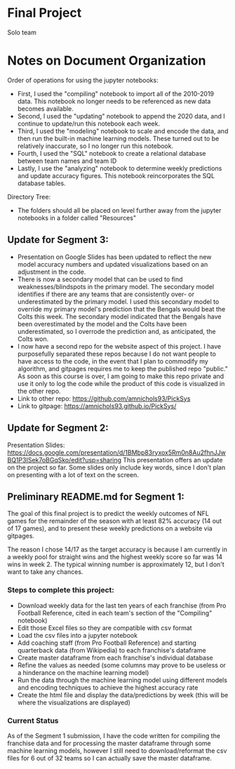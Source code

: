 # Final Project
Solo team

# Notes on Document Organization
Order of operations for using the jupyter notebooks:
- First, I used the "compiling" notebook to import all of the 2010-2019 data. This notebook no longer needs to be referenced as new data becomes available.
- Second, I used the "updating" notebook to append the 2020 data, and I continue to update/run this notebook each week.
- Third, I used the "modeling" notebook to scale and encode the data, and then run the built-in machine learning models. These turned out to be relatively inaccurate, so I no longer run this notebook.
- Fourth, I used the "SQL" notebook to create a relational database between team names and team ID
- Lastly, I use the "analyzing" notebook to determine weekly predictions and update accuracy figures. This notebook reincorporates the SQL database tables.

Directory Tree:
- The folders should all be placed on level further away from the jupyter notebooks in a folder called "Resources"


## Update for Segment 3:
- Presentation on Google Slides has been updated to reflect the new model accuracy numbers and updated visualizations based on an adjustment in the code.
- There is now a secondary model that can be used to find weaknesses/blindspots in the primary model. The secondary model identifies if there are any teams that are consistently over- or underestimated by the primary model. I used this secondary model to override my primary model's prediction that the Bengals would beat the Colts this week. The secondary model indicated that the Bengals have been overestimated by the model and the Colts have been underestimated, so I overrode the prediction and, as anticipated, the Colts won.
- I now have a second repo for the website aspect of this project. I have purposefully separated these repos because I do not want people to have access to the code, in the event that I plan to commodify my algorithm, and gitpages requires me to keep the published repo "public." As soon as this course is over, I am going to make this repo private and use it only to log the code while the product of this code is visualized in the other repo.
- Link to other repo: https://github.com/amnichols93/PickSys
- Link to gitpage: https://amnichols93.github.io/PickSys/

## Update for Segment 2:
Presentation Slides: https://docs.google.com/presentation/d/1BMbp83ryxox5Rm0n8Au2fhnJJwBQ1P3ISek7oBGqSko/edit?usp=sharing
This presentation offers an update on the project so far. Some slides only include key words, since I don't plan on presenting with a lot of text on the screen.

## Preliminary README.md for Segment 1:

The goal of this final project is to predict the weekly outcomes of NFL games for the remainder of the season with at least 82% accuracy (14 out of 17 games), and to present these weekly predictions on a website via gitpages.

The reason I chose 14/17 as the target accuracy is because I am currently in a weekly pool for straight wins and the highest weekly score so far was 14 wins in week 2. The typical winning number is approximately 12, but I don't want to take any chances.

### Steps to complete this project:
- Download weekly data for the last ten years of each franchise (from Pro Football Reference, cited in each team's section of the "Compiling" notebook)
- Edit those Excel files so they are compatible with csv format
- Load the csv files into a jupyter notebook
- Add coaching staff (from Pro Football Reference) and starting quarterback data (from Wikipedia) to each franchise's dataframe
- Create master dataframe from each franchise's individual database
- Refine the values as needed (some columns may prove to be useless or a hinderance on the machine learning model)
- Run the data through the machine learning model using different models and encoding techniques to achieve the highest accuracy rate
- Create the html file and display the data/predictions by week (this will be where the visualizations are displayed)

### Current Status
As of the Segment 1 submission, I have the code written for compiling the franchise data and for processing the master dataframe through some machine learning models, however I still need to download/reformat the csv files for 6 out of 32 teams so I can actually save the master dataframe.
